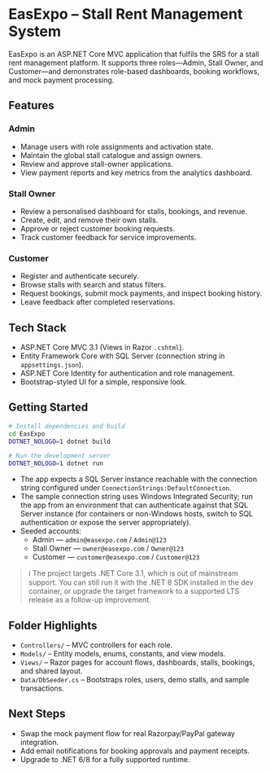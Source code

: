 # EasExpo – Stall Rent Management System

EasExpo is an ASP.NET Core MVC application that fulfils the SRS for a stall rent management platform. It supports three roles—Admin, Stall Owner, and Customer—and demonstrates role-based dashboards, booking workflows, and mock payment processing.

## Features

### Admin
- Manage users with role assignments and activation state.
- Maintain the global stall catalogue and assign owners.
- Review and approve stall-owner applications.
- View payment reports and key metrics from the analytics dashboard.

### Stall Owner
- Review a personalised dashboard for stalls, bookings, and revenue.
- Create, edit, and remove their own stalls.
- Approve or reject customer booking requests.
- Track customer feedback for service improvements.

### Customer
- Register and authenticate securely.
- Browse stalls with search and status filters.
- Request bookings, submit mock payments, and inspect booking history.
- Leave feedback after completed reservations.

## Tech Stack
- ASP.NET Core MVC 3.1 (Views in Razor `.cshtml`).
- Entity Framework Core with SQL Server (connection string in `appsettings.json`).
- ASP.NET Core Identity for authentication and role management.
- Bootstrap-styled UI for a simple, responsive look.

## Getting Started

```bash
# Install dependencies and build
cd EasExpo
DOTNET_NOLOGO=1 dotnet build

# Run the development server
DOTNET_NOLOGO=1 dotnet run
```

- The app expects a SQL Server instance reachable with the connection string configured under `ConnectionStrings:DefaultConnection`.
- The sample connection string uses Windows Integrated Security; run the app from an environment that can authenticate against that SQL Server instance (for containers or non-Windows hosts, switch to SQL authentication or expose the server appropriately).
- Seeded accounts:
  - Admin — `admin@easexpo.com` / `Admin@123`
  - Stall Owner — `owner@easexpo.com` / `Owner@123`
  - Customer — `customer@easexpo.com` / `Customer@123`

> ℹ️ The project targets .NET Core 3.1, which is out of mainstream support. You can still run it with the .NET 8 SDK installed in the dev container, or upgrade the target framework to a supported LTS release as a follow-up improvement.

## Folder Highlights
- `Controllers/` – MVC controllers for each role.
- `Models/` – Entity models, enums, constants, and view models.
- `Views/` – Razor pages for account flows, dashboards, stalls, bookings, and shared layout.
- `Data/DbSeeder.cs` – Bootstraps roles, users, demo stalls, and sample transactions.

## Next Steps
- Swap the mock payment flow for real Razorpay/PayPal gateway integration.
- Add email notifications for booking approvals and payment receipts.
- Upgrade to .NET 6/8 for a fully supported runtime.
